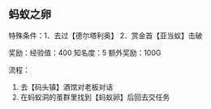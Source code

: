 ## 蚂蚁之卵
特殊条件：1．去过【德尔塔利奥】 2．赏金首【亚当蚁】击破

奖励：经验值：400 知名度：5 额外奖励：100G

流程：

1. 去【码头镇】酒馆对老板对话
2. 在蚂蚁洞的茧群里找到【蚂蚁卵】后回去交任务
